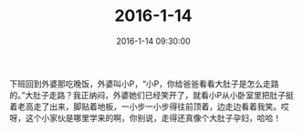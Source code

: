 ﻿---
title: "2016-1-14"
date: 2016-1-14 09:30:00
tags:
categories: 爸爸
---
下班回到外婆那吃晚饭，外婆叫小P，“小P，你给爸爸看看大肚子是怎么走路的。”大肚子走路？我正纳闷，外婆她们已经笑开了，就看小P从小卧室里把肚子挺着老高走了出来，脚贴着地板，一小步一小步得往前顶着，边走边看着我笑。哎呀，这个小家伙是哪里学来的啊，你别说，走得还真像个大肚子孕妇，哈哈！